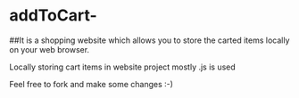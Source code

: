 # addToCart-

##It is a shopping website which allows you to store the carted items locally on
 your web browser.
 
Locally storing cart items in website project mostly .js is used

Feel free to fork and make some changes :-)
